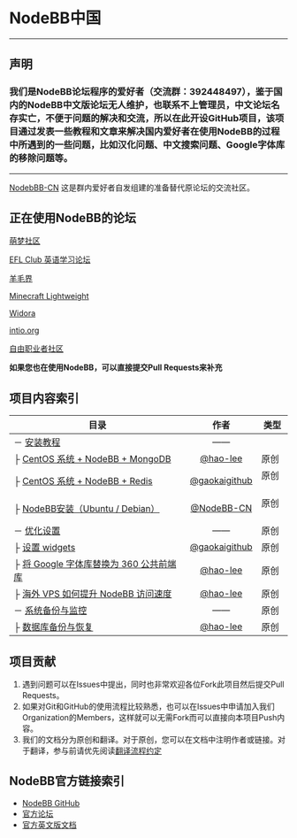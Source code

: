 # NodeBB中国

---

## 声明

### 我们是NodeBB论坛程序的爱好者（交流群：392448497），鉴于国内的NodeBB中文版论坛无人维护，也联系不上管理员，中文论坛名存实亡，不便于问题的解决和交流，所以在此开设GitHub项目，该项目通过发表一些教程和文章来解决国内爱好者在使用NodeBB的过程中所遇到的一些问题，比如汉化问题、中文搜索问题、Google字体库的移除问题等。
  
-----
  
[NodebBB-CN](https://www.nodebb-cn.org/ "NodeBB中文社区") 这是群内爱好者自发组建的准备替代原论坛的交流社区。
## 正在使用NodeBB的论坛

[萌梦社区](http://qtdream.com/ "萌梦社区")

[EFL Club 英语学习论坛](http://forum.eflclub.me/ "EFL Club")

[羊毛界](http://yangmaojie.com "羊毛界")

[Minecraft Lightweight](http://mc.soaryun.com/ "Minecraft Lightweight")

[Widora](http://sns.widora.io "Widora")

[intio.org](http://intio.org/ "intio.org")

[自由职业者社区](https://v2mm.tech/categories/ "v2mm")

**如果您也在使用NodeBB，可以直接提交Pull Requests来补充**

## 项目内容索引

| 目录                                       |                    作者                    | 类型   |
| ---------------------------------------- | :--------------------------------------: | ---- |
| － [安装教程](安装教程/)                          |                    ——                    |      |
| ├ [CentOS 系统 + NodeBB + MongoDB](安装教程/CentOS+NodeBB+MongoDB.md) |  [@hao-lee](https://github.com/hao-lee)  | 原创   |
| ├ [CentOS 系统 + NodeBB + Redis](安装教程/CentOS+NodeBB+Redis.md) | [@gaokaigithub](https://github.com/gaokaigithub) | 原创   |
| ├ [NodeBB安装（Ubuntu / Debian）](安装教程/Ubuntu-Debian%2BNodeBB%2BMongoDB-Redis) | [@NodeBB-CN](https://www.nodebb-cn.org) | 原创   |
| － [优化设置](优化设置/)                          |                    ——                    | 原创   |
| ├ [设置 widgets](优化设置/设置widgets.md)        | [@gaokaigithub](https://github.com/gaokaigithub) | 原创   |
| ├ [将 Google 字体库替换为 360 公共前端库](优化设置/将Google字体库替换为360公共前端库.md) |  [@hao-lee](https://github.com/hao-lee)  | 原创   |
| ├ [海外 VPS 如何提升 NodeBB 访问速度](优化设置/海外VPS如何提升NodeBB访问速度.md) |  [@hao-lee](https://github.com/hao-lee)  | 原创   |
| － [系统备份与监控](系统备份与监控/)                    |                    ——                    | 原创   |
| ├ [数据库备份与恢复](系统备份与监控/数据库备份与恢复.md)        |  [@hao-lee](https://github.com/hao-lee)  | 原创   |


## 项目贡献

1. 遇到问题可以在Issues中提出，同时也非常欢迎各位Fork此项目然后提交Pull Requests。
2. 如果对Git和GitHub的使用流程比较熟悉，也可以在Issues中申请加入我们Organization的Members，这样就可以无需Fork而可以直接向本项目Push内容。
3. 我们的文档分为原创和翻译。对于原创，您可以在文档中注明作者或链接。对于翻译，参与前请优先阅读[翻译流程约定](官方教程翻译/翻译流程约定.md)

## NodeBB官方链接索引

* [NodeBB GitHub](https://github.com/NodeBB/NodeBB)
* [官方论坛](https://community.nodebb.org/)
* [官方英文版文档](https://docs.nodebb.org/en/latest/)
